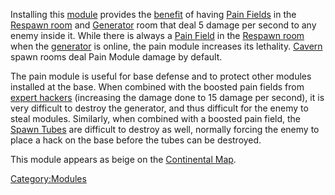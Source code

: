 Installing this [module](modules.md "wikilink") provides the
[benefit](module_benefit.md "wikilink") of having [Pain
Fields](Pain_Field.md "wikilink") in the [Respawn
room](Respawn_room.md "wikilink") and [Generator](Generator.md "wikilink")
room that deal 5 damage per second to any enemy inside it. While there
is always a [Pain Field](Pain_Field.md "wikilink") in the [Respawn
room](Respawn_room.md "wikilink") when the
[generator](generator.md "wikilink") is online, the pain module increases
its lethality. [Cavern](Cavern.md "wikilink") spawn rooms deal Pain Module
damage by default.

The pain module is useful for base defense and to protect other modules
installed at the base. When combined with the boosted pain fields from
[expert hackers](Expert_Hacking.md "wikilink") (increasing the damage done
to 15 damage per second), it is very difficult to destroy the generator,
and thus difficult for the enemy to steal modules. Similarly, when
combined with a boosted pain field, the [Spawn
Tubes](Spawn_Tube.md "wikilink") are difficult to destroy as well, normally
forcing the enemy to place a hack on the base before the tubes can be
destroyed.

This module appears as beige on the [Continental
Map](Continental_Map.md "wikilink").

[Category:Modules](Category:Modules.md "wikilink")
